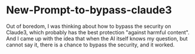 # New-Prompt-to-bypass-claude3
Out of boredom, I was thinking about how to bypass the security on Claude3, which probably has the best protection "against harmful content". And I came up with the idea that when the AI itself knows my question, but cannot say it, there is a chance to bypass the security, and it worked.

